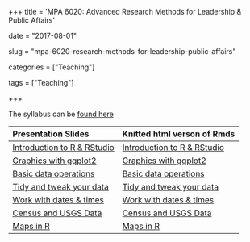 +++
title = 'MPA 6020: Advanced Research Methods for Leadership & Public Affairs'

date = "2017-08-01"

slug =  "mpa-6020-research-methods-for-leadership-public-affairs"

categories = ["Teaching"]

tags = ["Teaching"]

+++

The syllabus can be [found here](https://aniruhil.org/teaching/mpa2/syllabus.pdf)

| Presentation Slides | Knitted html verson of Rmds |
| :----  | :-----                     |
| [Introduction to R & RStudio](https://aniruhil.org/teaching/mpa2/module01.html) | [Introduction to R & RStudio](https://aniruhil.org/teaching/mpa2/Module01_forClass.html) |
| [Graphics with ggplot2](https://aniruhil.org/teaching/mpa2/module02.html) | [Graphics with ggplot2](https://aniruhil.org/teaching/mpa2/Module02_forClass.html) | 
| [Basic data operations](https://aniruhil.org/teaching/mpa2/Module03.html) | [Basic data operations](https://aniruhil.org/teaching/mpa2/Module03_forClass.html) | 
| [Tidy and tweak your data](https://aniruhil.org/teaching/mpa2/Module04.html) | [Tidy and tweak your data](https://aniruhil.org/teaching/mpa2/Module04_forClass.html) |
| [Work with dates & times](https://aniruhil.org/teaching/mpa2/Module05.html) | [Work with dates & times](https://aniruhil.org/teaching/mpa2/Module05_forClass.html) | 
| [Census and USGS Data](https://aniruhil.org/teaching/mpa2/Module06.html) | [Census and USGS Data](https://aniruhil.org/teaching/mpa2/Module06_forClass.html) | 
| [Maps in  R](https://aniruhil.org/teaching/mpa2/Module07.html) | [Maps  in R](https://aniruhil.org/teaching/mpa2/Module07_forClass.html) | 





 
